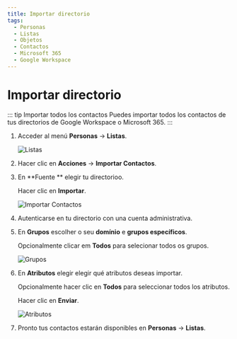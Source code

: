 ```yaml
---
title: Importar directorio
tags:
  - Personas
  - Listas
  - Objetos
  - Contactos
  - Microsoft 365
  - Google Workspace
---
```


# Importar directorio

::: tip Importar todos los contactos
Puedes importar todos los contactos de tus directorios de Google Workspace o Microsoft 365.
:::

1. Acceder al menú **Personas** -> **Listas**.

   ![Listas](https://cdn.phishx.io/phishx-docs/images/phishx_lists_people_01.webp)

2. Hacer clic en **Acciones** -> **Importar Contactos**.

3. En **Fuente ** elegir tu directorioo.

   Hacer clic en **Importar**.

   ![Importar Contactos](https://cdn.phishx.io/phishx-docs/images/phishx_lists_people_import_01.webp)

4. Autenticarse en tu directorio con una cuenta administrativa.

5. En **Grupos** escolher o seu **domínio** e **grupos específicos**.

   Opcionalmente clicar em **Todos** para selecionar todos os grupos.

   ![Grupos](https://cdn.phishx.io/phishx-docs/images/phishx_lists_people_import_02.webp)

6. En **Atributos** elegir elegir qué atributos deseas importar.

   Opcionalmente hacer clic en **Todos** para seleccionar todos los atributos.

   Hacer clic en **Enviar**.

   ![Atributos](https://cdn.phishx.io/phishx-docs/images/phishx_lists_people_import_03.webp)

7. Pronto tus contactos estarán disponibles en **Personas** -> **Listas**.
